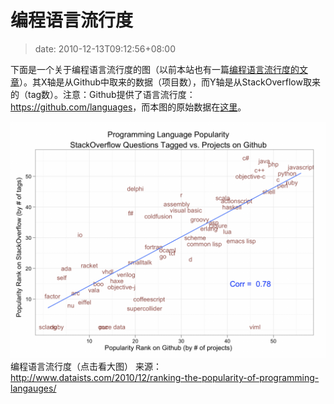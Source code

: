 # 编程语言流行度
>date: 2010-12-13T09:12:56+08:00


下面是一个关于编程语言流行度的图（以前本站也有一篇[编程语言流行度的文章](/2009/%E7%BC%96%E7%A8%8B%E8%AF%AD%E8%A8%80%E6%B5%81%E8%A1%8C%E5%BA%A6%E6%8E%92%E5%90%8D.md)）。其X轴是从Github中取来的数据（项目数），而Y轴是从StackOverflow取来的（tag数）。注意：Github提供了语言流行度：<https://github.com/languages>，而本图的原始数据在[这里](http://www.dataists.com/wp-content/uploads/2010/12/language_ranks1.csv)。


[![](/assets/images/coolshell.cn/wp-content/uploads/2010/12/rank_scatter1-1024x768.png "编程语言流行度")](https://coolshell.cn/wp-content/uploads/2010/12/rank_scatter1.png)编程语言流行度（点击看大图）
来源：<http://www.dataists.com/2010/12/ranking-the-popularity-of-programming-langauges/>


